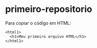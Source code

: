 # primeiro-repositorio

Para copiar o código em HTML: 
```
<html1>
  <h1>Meu primeiro arquivo HTML</h1>
</html1>
```
